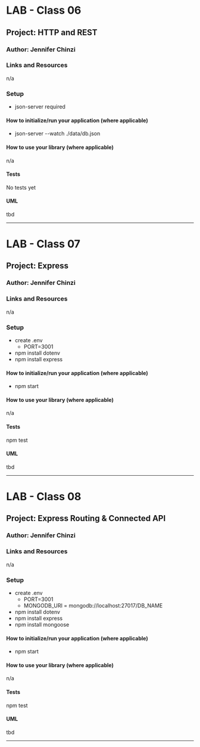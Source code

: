 # LAB - Class 06

## Project: HTTP and REST

### Author: Jennifer Chinzi

### Links and Resources

n/a

### Setup

* json-server required

#### How to initialize/run your application (where applicable)

* json-server --watch ./data/db.json

#### How to use your library (where applicable)

n/a

#### Tests

No tests yet

#### UML

tbd

---

# LAB - Class 07

## Project: Express

### Author: Jennifer Chinzi

### Links and Resources

n/a

### Setup

* create .env
  - PORT=3001
* npm install dotenv 
* npm install express

#### How to initialize/run your application (where applicable)

* npm start

#### How to use your library (where applicable)

n/a

#### Tests

npm test

#### UML

tbd

---

# LAB - Class 08

## Project: Express Routing & Connected API

### Author: Jennifer Chinzi

### Links and Resources

n/a

### Setup

* create .env
  - PORT=3001
  - MONGODB_URI = mongodb://localhost:27017/DB_NAME
* npm install dotenv 
* npm install express
* npm install mongoose

#### How to initialize/run your application (where applicable)

* npm start

#### How to use your library (where applicable)

n/a

#### Tests

npm test

#### UML

tbd

---